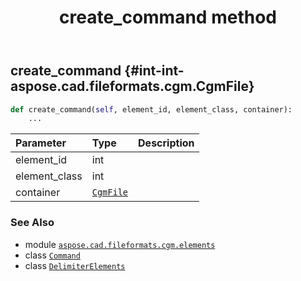 ﻿---
title: create_command method
second_title: Aspose.CAD for Python via .NET API References
description: 
type: docs
weight: 20
url: /python-net/aspose.cad.fileformats.cgm.elements/delimiterelements/create_command/
is_root: false
---

## create_command {#int-int-aspose.cad.fileformats.cgm.CgmFile}





```python
def create_command(self, element_id, element_class, container):
    ...
```


| Parameter | Type | Description |
| :- | :- | :- |
| element_id | int |  |
| element_class | int |  |
| container | [`CgmFile`](/cad/python-net/aspose.cad.fileformats.cgm/cgmfile) |  |



### See Also
* module [`aspose.cad.fileformats.cgm.elements`](../../)
* class [`Command`](/cad/python-net/aspose.cad.fileformats.cgm.commands/command)
* class [`DelimiterElements`](/cad/python-net/aspose.cad.fileformats.cgm.elements/delimiterelements)
